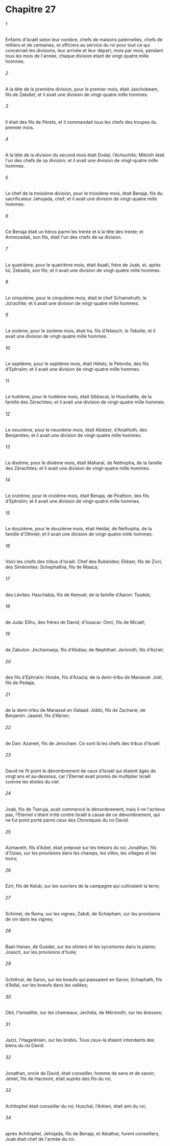 # Chapitre 27

###### 1
Enfants d'Israël selon leur nombre, chefs de maisons paternelles, chefs de milliers et de centaines, et officiers au service du roi pour tout ce qui concernait les divisions, leur arrivée et leur départ, mois par mois, pendant tous les mois de l'année, chaque division étant de vingt-quatre mille hommes.
###### 2
A la tête de la première division, pour le premier mois, était Jaschobeam, fils de Zabdiel; et il avait une division de vingt-quatre mille hommes.
###### 3
Il était des fils de Pérets, et il commandait tous les chefs des troupes du premier mois.
###### 4
A la tête de la division du second mois était Dodaï, l'Achochite; Mikloth était l'un des chefs de sa division; et il avait une division de vingt-quatre mille hommes.
###### 5
Le chef de la troisième division, pour le troisième mois, était Benaja, fils du sacrificateur Jehojada, chef; et il avait une division de vingt-quatre mille hommes.
###### 6
Ce Benaja était un héros parmi les trente et à la tête des trente; et Ammizadab, son fils, était l'un des chefs de sa division.
###### 7
Le quatrième, pour le quatrième mois, était Asaël, frère de Joab, et, après lui, Zebadia, son fils; et il avait une division de vingt-quatre mille hommes.
###### 8
Le cinquième, pour le cinquième mois, était le chef Schamehuth, le Jizrachite; et il avait une division de vingt-quatre mille hommes.
###### 9
Le sixième, pour le sixième mois, était Ira, fils d'Ikkesch, le Tekoïte; et il avait une division de vingt-quatre mille hommes.
###### 10
Le septième, pour le septième mois, était Hélets, le Pelonite, des fils d'Ephraïm; et il avait une division de vingt-quatre mille hommes.
###### 11
Le huitième, pour le huitième mois, était Sibbecaï, le Huschatite, de la famille des Zérachites; et il avait une division de vingt-quatre mille hommes.
###### 12
Le neuvième, pour le neuvième mois, était Abiézer, d'Anathoth, des Benjamites; et il avait une division de vingt-quatre mille hommes.
###### 13
Le dixième, pour le dixième mois, était Maharaï, de Nethopha, de la famille des Zérachites; et il avait une division de vingt-quatre mille hommes.
###### 14
Le onzième, pour le onzième mois, était Benaja, de Pirathon, des fils d'Ephraïm; et il avait une division de vingt-quatre mille hommes.
###### 15
Le douzième, pour le douzième mois, était Heldaï, de Nethopha, de la famille d'Othniel; et il avait une division de vingt-quatre mille hommes.
###### 16
Voici les chefs des tribus d'Israël. Chef des Rubénites: Eliézer, fils de Zicri; des Siméonites: Schephathia, fils de Maaca;
###### 17
des Lévites: Haschabia, fils de Kemuel; de la famille d'Aaron: Tsadok;
###### 18
de Juda: Elihu, des frères de David; d'Issacar: Omri, fils de Micaël;
###### 19
de Zabulon: Jischemaeja, fils d'Abdias; de Nephthali: Jerimoth, fils d'Azriel;
###### 20
des fils d'Ephraïm: Hosée, fils d'Azazia; de la demi-tribu de Manassé: Joël, fils de Pedaja;
###### 21
de la demi-tribu de Manassé en Galaad: Jiddo, fils de Zacharie; de Benjamin: Jaasiel, fils d'Abner;
###### 22
de Dan: Azareel, fils de Jerocham. Ce sont là les chefs des tribus d'Israël.
###### 23
David ne fit point le dénombrement de ceux d'Israël qui étaient âgés de vingt ans et au-dessous, car l'Eternel avait promis de multiplier Israël comme les étoiles du ciel.
###### 24
Joab, fils de Tseruja, avait commencé le dénombrement, mais il ne l'acheva pas, l'Eternel s'étant irrité contre Israël à cause de ce dénombrement, qui ne fut point porté parmi ceux des Chroniques du roi David.
###### 25
Azmaveth, fils d'Adiel, était préposé sur les trésors du roi; Jonathan, fils d'Ozias, sur les provisions dans les champs, les villes, les villages et les tours;
###### 26
Ezri, fils de Kelub, sur les ouvriers de la campagne qui cultivaient la terre;
###### 27
Schimeï, de Rama, sur les vignes; Zabdi, de Schepham, sur les provisions de vin dans les vignes;
###### 28
Baal-Hanan, de Guéder, sur les oliviers et les sycomores dans la plaine; Joasch, sur les provisions d'huile;
###### 29
Schithraï, de Saron, sur les boeufs qui paissaient en Saron; Schaphath, fils d'Adlaï, sur les boeufs dans les vallées;
###### 30
Obil, l'Ismaélite, sur les chameaux; Jechdia, de Méronoth, sur les ânesses;
###### 31
Jaziz, l'Hagarénien, sur les brebis. Tous ceux-là étaient intendants des biens du roi David.
###### 32
Jonathan, oncle de David, était conseiller, homme de sens et de savoir; Jehiel, fils de Hacmoni, était auprès des fils du roi;
###### 33
Achitophel était conseiller du roi; Huschaï, l'Arkien, était ami du roi;
###### 34
après Achitophel, Jehojada, fils de Benaja, et Abiathar, furent conseillers; Joab était chef de l'armée du roi.
